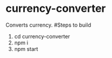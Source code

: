 # currency-converter
Converts currency.
#Steps to build
1. cd currency-converter
2. npm i
3. npm start
